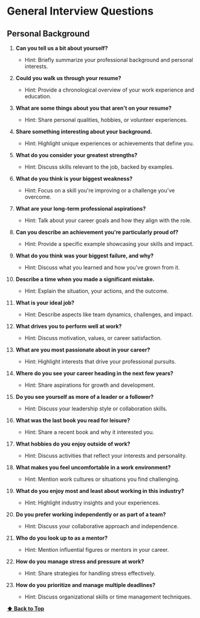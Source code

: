 # General Interview Questions

## Personal Background

1. **Can you tell us a bit about yourself?**

   - Hint: Briefly summarize your professional background and personal interests.

2. **Could you walk us through your resume?**

   - Hint: Provide a chronological overview of your work experience and education.

3. **What are some things about you that aren't on your resume?**

   - Hint: Share personal qualities, hobbies, or volunteer experiences.

4. **Share something interesting about your background.**

   - Hint: Highlight unique experiences or achievements that define you.

5. **What do you consider your greatest strengths?**

   - Hint: Discuss skills relevant to the job, backed by examples.

6. **What do you think is your biggest weakness?**

   - Hint: Focus on a skill you're improving or a challenge you've overcome.

7. **What are your long-term professional aspirations?**

   - Hint: Talk about your career goals and how they align with the role.

8. **Can you describe an achievement you're particularly proud of?**

   - Hint: Provide a specific example showcasing your skills and impact.

9. **What do you think was your biggest failure, and why?**

   - Hint: Discuss what you learned and how you've grown from it.

10. **Describe a time when you made a significant mistake.**

    - Hint: Explain the situation, your actions, and the outcome.

11. **What is your ideal job?**

    - Hint: Describe aspects like team dynamics, challenges, and impact.

12. **What drives you to perform well at work?**

    - Hint: Discuss motivation, values, or career satisfaction.

13. **What are you most passionate about in your career?**

    - Hint: Highlight interests that drive your professional pursuits.

14. **Where do you see your career heading in the next few years?**

    - Hint: Share aspirations for growth and development.

15. **Do you see yourself as more of a leader or a follower?**

    - Hint: Discuss your leadership style or collaboration skills.

16. **What was the last book you read for leisure?**

    - Hint: Share a recent book and why it interested you.

17. **What hobbies do you enjoy outside of work?**

    - Hint: Discuss activities that reflect your interests and personality.

18. **What makes you feel uncomfortable in a work environment?**

    - Hint: Mention work cultures or situations you find challenging.

19. **What do you enjoy most and least about working in this industry?**

    - Hint: Highlight industry insights and your experiences.

20. **Do you prefer working independently or as part of a team?**

    - Hint: Discuss your collaborative approach and independence.

21. **Who do you look up to as a mentor?**

    - Hint: Mention influential figures or mentors in your career.

22. **How do you manage stress and pressure at work?**

    - Hint: Share strategies for handling stress effectively.

23. **How do you prioritize and manage multiple deadlines?**
    - Hint: Discuss organizational skills or time management techniques.

**[⬆ Back to Top](#personal-background)**
